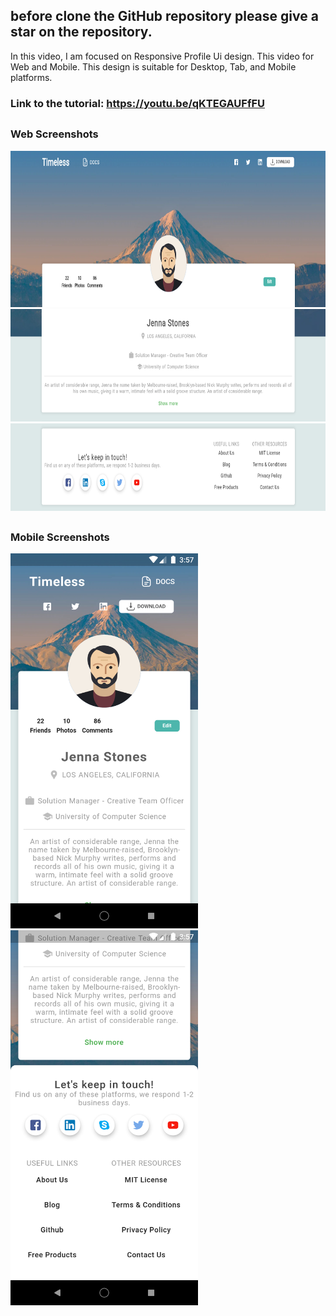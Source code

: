 ## before clone the GitHub repository please give a star on the repository.

In this video, I am focused on Responsive Profile Ui design. This video for Web and Mobile. This design is suitable for Desktop, Tab, and Mobile platforms.

### Link to the tutorial: https://youtu.be/qKTEGAUFfFU
##
### Web Screenshots
 
 <img src="screenshots/w1.png" alt="Screenshot 1" width="800" height="250">
 <img src="screenshots/w2.png" alt="Screenshot 2" width="800" height="180">
 <img src="screenshots/w3.png" alt="Screenshot 3" width="800" height="140"> 
 
##
### Mobile Screenshots

 <div class="row"> 
   <img src="screenshots/m1.png" alt="Screenshot 1" width="300" height="600">
   <img src="screenshots/m2.png" alt="Screenshot 2" width="300" height="600">
 </div> 